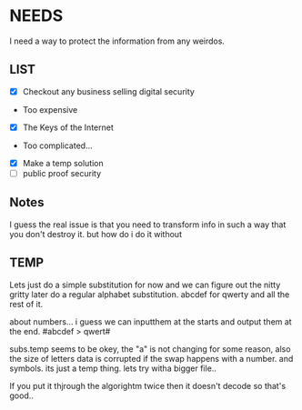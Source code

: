 # NEEDS
I need a way to protect the information from any weirdos.

## LIST
- [x] Checkout any business selling digital security
- Too expensive
- [x] The Keys of the Internet
- Too complicated...
- [x] Make a temp solution
- [ ] public proof security
 
## Notes
I guess the real issue is that you need to transform info in such a way that you don't destroy it. but how do i do it without 

## TEMP
Lets just do a simple substitution for now and we can figure out the nitty gritty later
do a regular alphabet substitution. abcdef for qwerty and all the rest of it.

about numbers... i guess we can inputthem at the starts and output them at the end. 
#abcdef > qwert#

subs.temp seems to be okey, the "a" is not changing for some reason, also the size of letters data is corrupted if the swap happens with a number. and symbols. its just a temp thing. lets try witha  bigger file..

If you put it thjrough the algorightm twice then it doesn't decode so that's good..